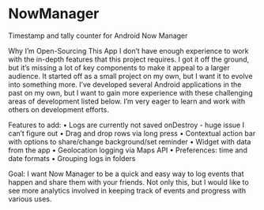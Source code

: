 NowManager
==========

Timestamp and tally counter for Android
Now Manager


Why I’m Open-Sourcing This App
I don’t have enough experience to work with the in-depth features that this project requires. I got it off the ground, but it’s missing a lot of key components to make it appeal to a larger audience. It started off as a small project on my own, but I want it to evolve into something more. I’ve developed several Android applications in the past on my own, but I want to gain more experience with these challenging areas of development listed below. I’m very eager to learn and work with others on development efforts.

Features to add:
•  Logs are currently not saved onDestroy - huge issue I can’t figure out
•  Drag and drop rows via long press
•  Contextual action bar with options to share/change background/set reminder
•  Widget with data from the app
•  Geolocation logging via Maps API
•  Preferences: time and date formats
•  Grouping logs in folders

Goal:
I want Now Manager to be a quick and easy way to log events that happen and share them with your friends. Not only this, but I would like to see more analytics involved in keeping track of events and progress with various uses. 
